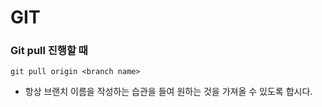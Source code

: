 # GIT

### Git pull 진행할 때 
```
git pull origin <branch name> 
```
- 항상 브랜치 이름을 작성하는 습관을 들여 원하는 것을 가져올 수 있도록 합시다.

